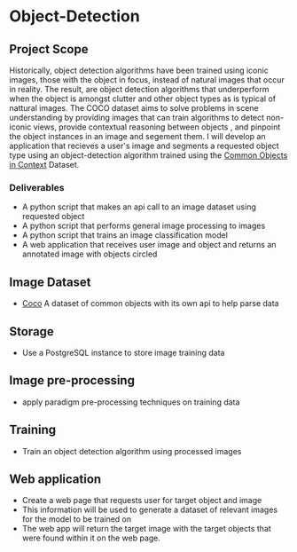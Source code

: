 # Object-Detection

## Project Scope
Historically, object detection algorithms have been trained using iconic images, those with the object in focus, instead of natural images that occur in reality. The result, are object detection algorithms that underperform when the object is amongst clutter and other object types as is typical of nattural images. The COCO dataset aims to solve problems in scene understanding by providing images that can train algorithms to detect non-iconic views, provide contextual reasoning between objects , and pinpoint the object instances in an image and segement them. I will develop an application that recieves a user's image and segments a requested object type using an object-detection algorithm trained using the [Common Objects in Context](https://cocodataset.org/#explore) Dataset.

### Deliverables
* A python script that makes an api call to an image dataset using requested object
* A python script that performs general image processing to images
* A python script that trains an image classification model
* A web application that receives user image and object and returns an annotated image with objects circled

## Image Dataset
* [Coco](https://cocodataset.org/#download) A dataset of common objects with its own api to help parse data

## Storage
* Use a PostgreSQL instance to store image training data

## Image pre-processing
* apply paradigm pre-processing techniques on training data

## Training
* Train an object detection algorithm using processed images

## Web application
* Create a web page that requests user for target object and image
* This information will be used to generate a dataset of relevant images for the model to be trained on
* The web app will return the target image with the target objects that were found within it on the web page.


